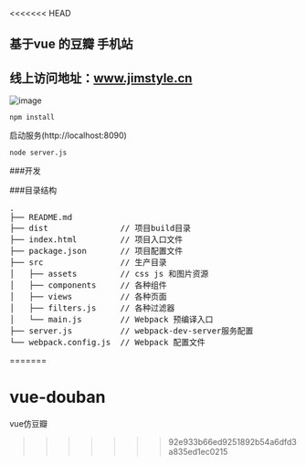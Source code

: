 <<<<<<< HEAD

## 基于vue 的豆瓣 手机站

## 线上访问地址：www.jimstyle.cn

![image](https://github.com/eltonchan/vueApp/blob/master/src/assets/images/douban.gif)

```
npm install
```
启动服务(http://localhost:8090)

```
node server.js
```

###开发

###目录结构
<pre>
.
├── README.md           
├── dist               // 项目build目录
├── index.html         // 项目入口文件
├── package.json       // 项目配置文件
├── src                // 生产目录
│   ├── assets         // css js 和图片资源
│   ├── components     // 各种组件
│   ├── views          // 各种页面
│   ├── filters.js     // 各种过滤器
│   └── main.js        // Webpack 预编译入口
├── server.js          // webpack-dev-server服务配置
└── webpack.config.js  // Webpack 配置文件
</pre>







=======
# vue-douban
vue仿豆瓣
>>>>>>> 92e933b66ed9251892b54a6dfd3a835ed1ec0215
